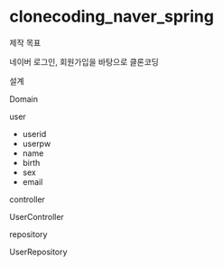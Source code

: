 # clonecoding_naver_spring
 제작 목표

네이버 로그인, 회원가입을 바탕으로 클론코딩

설계

Domain

user
- userid
- userpw
- name
- birth
- sex
- email

controller

UserController

repository

UserRepository